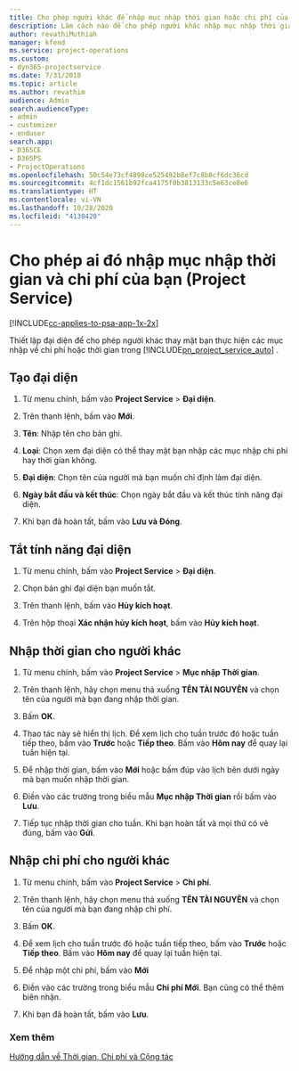 ```yaml
---
title: Cho phép người khác để nhập mục nhập thời gian hoặc chi phí của bạn
description: Làm cách nào để cho phép người khác nhập mục nhập thời gian hoặc chi phí của bạn trong Project Service
author: revathiMuthiah
manager: kfend
ms.service: project-operations
ms.custom:
- dyn365-projectservice
ms.date: 7/31/2018
ms.topic: article
ms.author: revathim
audience: Admin
search.audienceType:
- admin
- customizer
- enduser
search.app:
- D365CE
- D365PS
- ProjectOperations
ms.openlocfilehash: 50c54e73cf4898ce525492b8ef7c8b8cf6dc36cd
ms.sourcegitcommit: 4cf1dc1561b92fca4175f0b3813133c5e63ce8e6
ms.translationtype: HT
ms.contentlocale: vi-VN
ms.lasthandoff: 10/28/2020
ms.locfileid: "4130420"
---
```

# <a name="allow-someone-else-to-enter-your-time-entry-or-expense-project-service"></a>Cho phép ai đó nhập mục nhập thời gian và chi phí của bạn (Project Service)

[!INCLUDE[cc-applies-to-psa-app-1x-2x](../includes/cc-applies-to-psa-app-1x-2x.md)]

Thiết lập đại diện để cho phép người khác thay mặt bạn thực hiện các mục nhập về chi phí hoặc thời gian trong [!INCLUDE[pn_project_service_auto](../includes/pn-project-service-auto.md)] .  
  
## <a name="create-a-delegate"></a>Tạo đại diện  
  
1.  Từ menu chính, bấm vào **Project Service** > **Đại diện**.  
  
2.  Trên thanh lệnh, bấm vào **Mới**.  
  
3. **Tên**: Nhập tên cho bản ghi.  
  
4. **Loại**: Chọn xem đại diện có thể thay mặt bạn nhập các mục nhập chi phí hay thời gian không.  
  
5. **Đại diện**: Chọn tên của người mà bạn muốn chỉ định làm đại diện.  
  
6. **Ngày bắt đầu và kết thúc**: Chọn ngày bắt đầu và kết thúc tính năng đại diện.  
  
7.  Khi bạn đã hoàn tất, bấm vào **Lưu và Đóng**.  
  
## <a name="turn-off-delegation"></a>Tắt tính năng đại diện  
  
1.  Từ menu chính, bấm vào **Project Service** > **Đại diện**.  
  
2.  Chọn bản ghi đại diện bạn muốn tắt.  
  
3.  Trên thanh lệnh, bấm vào **Hủy kích hoạt**.  
  
4.  Trên hộp thoại **Xác nhận hủy kích hoạt**, bấm vào **Hủy kích hoạt**.  
  
## <a name="enter-time-for-someone-else"></a>Nhập thời gian cho người khác  
  
1.  Từ menu chính, bấm vào **Project Service** > **Mục nhập Thời gian**.  
  
2.  Trên thanh lệnh, hãy chọn menu thả xuống **TÊN TÀI NGUYÊN** và chọn tên của người mà bạn đang nhập thời gian.  
  
3.  Bấm **OK**.  
  
4.  Thao tác này sẽ hiển thị lịch. Để xem lịch cho tuần trước đó hoặc tuần tiếp theo, bấm vào **Trước** hoặc **Tiếp theo**. Bấm vào **Hôm nay** để quay lại tuần hiện tại.  
  
5.  Để nhập thời gian, bấm vào **Mới** hoặc bấm đúp vào lịch bên dưới ngày mà bạn muốn nhập thời gian.  
  
6.  Điền vào các trường trong biểu mẫu **Mục nhập Thời gian** rồi bấm vào **Lưu**.  
  
7.  Tiếp tục nhập thời gian cho tuần. Khi bạn hoàn tất và mọi thứ có vẻ đúng, bấm vào **Gửi**.  
  
## <a name="enter-expenses-for-someone-else"></a>Nhập chi phí cho người khác  
  
1.  Từ menu chính, bấm vào **Project Service** > **Chi phí**.  
  
2.  Trên thanh lệnh, hãy chọn menu thả xuống **TÊN TÀI NGUYÊN** và chọn tên của người mà bạn đang nhập chi phí.  
  
3.  Bấm **OK**.  
  
4.  Để xem lịch cho tuần trước đó hoặc tuần tiếp theo, bấm vào **Trước** hoặc **Tiếp theo**. Bấm vào **Hôm nay** để quay lại tuần hiện tại.  
  
5.  Để nhập một chi phí, bấm vào **Mới**  
  
6.  Điền vào các trường trong biểu mẫu **Chi phí Mới**. Bạn cũng có thể thêm biên nhận.  
  
7.  Khi bạn đã hoàn tất, bấm vào **Lưu**.  
  
### <a name="see-also"></a>Xem thêm  
 [Hướng dẫn về Thời gian, Chi phí và Cộng tác](../psa/time-expense-collaboration-guide.md)
